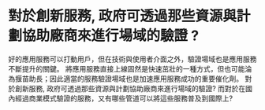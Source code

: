 # 對於創新服務, 政府可透過那些資源與計劃協助廠商來進行場域的驗證 ?

好的應用服務可以打動用戶，但在技術與使用者介面之外，驗證場域也是應用服務不斷提升的關鍵。
將應用服務直接上線固然是快速茁壯的一種方式，但也可能淪為揠苗助長；因此適當的服務驗證場域也是加速應用服務成功的重要催化劑。
對於創新服務, 政府可透過那些資源與計劃協助廠商來進行場域的驗證?
而對於在國內經過商業模式驗證的服務，又有哪些管道可以將這些服務普及到國際上?
